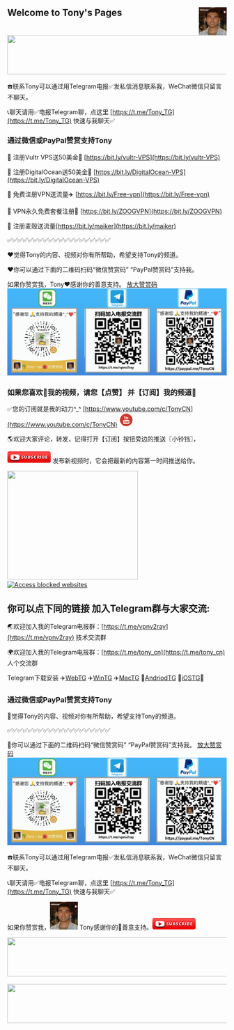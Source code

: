 ## Welcome to Tony's Pages <img align="right" src="./image/Tony.jpeg"/>
<a href="https://www.vultr.com/?ref=7965370" target="_blank"><img src="https://www.vultr.com/media/banners/banner_728x90.png" width="728" height="90"></a>

☎️联系Tony可以通过用Telegram电报✅发私信消息联系我，WeChat微信只留言不聊天。

📞聊天请用✅电报Telegram聊，点这里 [https://t.me/Tony_TG](https://t.me/Tony_TG) 快速与我聊天✅

### 通过微信或PayPal赞赏支持Tony
🚒 注册Vultr VPS送50美金🎁 [https://bit.ly/vultr-VPS](https://bit.ly/vultr-VPS)

🚗 注册DigitalOcean送50美金🎁 [https://bit.ly/DigitalOcean-VPS](https://bit.ly/DigitalOcean-VPS)

🚕 免费注册VPN送流量✈️ [https://bit.ly/Free-vpn](https://bit.ly/Free-vpn)

🚙 VPN永久免费套餐注册🚀 [https://bit.ly/ZOOGVPN](https://bit.ly/ZOOGVPN)

 🌹 注册麦殻送流量[https://bit.ly/maiker](https://bit.ly/maiker)

✅✅✅✅✅✅✅✅✅✅✅✅✅✅✅✅✅✅✅✅

❤️觉得Tony的内容、视频对你有所帮助，希望支持Tony的频道。

❤️你可以通过下面的二维码扫码“微信赞赏码” “PayPal赞赏码”支持我。

如果你赞赏我，Tony❤️感谢你的善意️支持。
[放大赞赏码](./image/tony_weixin_paypal_donate.gif)
![赞赏码](./image/tony_weixin_paypal_donate.gif)



### 如果您喜欢🧡我的视频，请您【点赞】 并【订阅】我的频道💙

✅您的订阅就是我的动力^_^ [https://www.youtube.com/c/TonyCN](https://www.youtube.com/c/TonyCN) ![](./image/youtube-32.png)

🌎欢迎大家评论，转发，记得打开【订阅】按钮旁边的推送〖小铃铛〗，

![](./image/youtube-subscribe.png) 发布新视频时，它会把最新的内容第一时间推送给你。

<a href="https://billing.ivacy.com/page/90680/45159cde" target="_top"><img src="https://ivacy.postaffiliatepro.com/accounts/default1/vdegzkxbw/45159cde.png" alt="" title="" width="300" height="250" /></a><img style="border:0" src="http://ivacy.postaffiliatepro.com/scripts/vdegzkxiw?aff=90680&amp;a_bid=45159cde" width="1" height="1" alt="" />&nbsp;&nbsp;&nbsp;&nbsp;&nbsp;<a href="https://zoogvpn.com/sign-up?ref=ttywxu" title="Free Zoog VPN Service"  target="_blank"><img border="0" src="https://zoogvpn.com/images/affiliates/125x125.png" alt="Access blocked websites" width="250" height="250"/></a>

## 你可以点下同的链接 加入Telegram群与大家交流:

🌏欢迎加入我的Telegram电报群：[https://t.me/vpnv2ray](https://t.me/vpnv2ray)  技术交流群

🌍欢迎加入我的Telegram电报群：[https://t.me/tony_cn](https://t.me/tony_cn)  人个交流群

Telegram下载安装 ✈️[WebTG](https://web.telegram.org)  ✈️[WinTG](https://git.io/Telegram.exe)  ✈️[MacTG](https://git.io/Telegram.zip)  🚀[AndriodTG](https://git.io/Telegram.apk)  🚀[iOSTG](https://itunes.apple.com/app/telegram-messenger/id686449807)🚀

### 通过微信或PayPal赞赏支持Tony

💖觉得Tony的内容、视频对你有所帮助，希望支持Tony的频道。

✅✅✅✅✅✅✅✅✅✅✅✅✅✅✅✅✅✅✅✅

💖你可以通过下面的二维码扫码“微信赞赏码” “PayPal赞赏码”支持我。
[放大赞赏码](./image/tony_weixin_paypal_donate.gif)
![赞赏码](./image/tony_weixin_paypal_donate.gif)

☎️联系Tony可以通过用Telegram电报✅发私信消息联系我，WeChat微信只留言不聊天。

📞聊天请用✅电报Telegram聊，点这里 [https://t.me/Tony_TG](https://t.me/Tony_TG) 快速与我聊天✅

如果你赞赏我，![](./image/Tony.jpeg) Tony感谢你的💖善意️支持。![](./image/youtube-subscribe.png)


<a href="https://www.vultr.com/?ref=7965370" target="_blank"><img src="https://www.vultr.com/media/banners/banner_728x90.png" width="728" height="90"></a>

<a href="https://billing.ivacy.com/page/90680/f8a8a7e2" target="_top"><img src="https://ivacy.postaffiliatepro.com/accounts/default1/vdegzkxbw/f8a8a7e2.png" alt="" title="" width="728" height="90" /></a><img style="border:0" src="http://ivacy.postaffiliatepro.com/scripts/vdegzkxiw?aff=90680&amp;a_bid=f8a8a7e2" width="1" height="1" alt="" />
